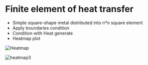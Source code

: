 # Finite element of heat transfer
- Simple square-shape metal distributed into n*n square element 
- Apply boundaries condition
- Condition with Heat generate
- Heatmap plot

![Heatmap](https://user-images.githubusercontent.com/88971635/150278932-58b4f8d1-ed71-4920-9a14-b3e5de8379d3.png)

![heatmap3](https://user-images.githubusercontent.com/88971635/150278950-8968a892-f973-45f2-bd9b-f509bbe6efb3.png)
